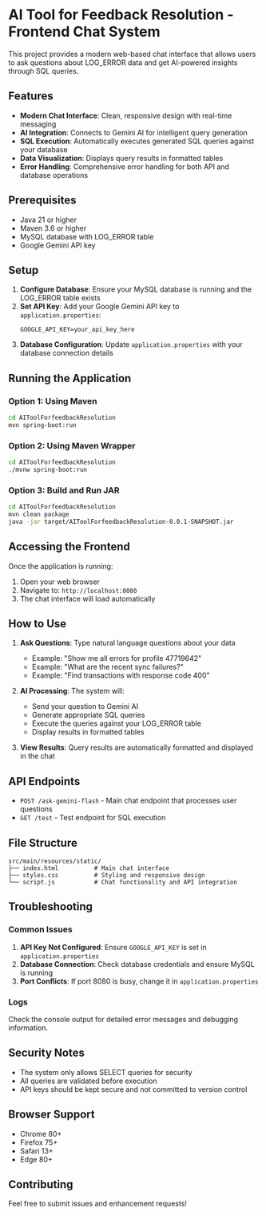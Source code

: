 # AI Tool for Feedback Resolution - Frontend Chat System

This project provides a modern web-based chat interface that allows users to ask questions about LOG_ERROR data and get AI-powered insights through SQL queries.

## Features

- **Modern Chat Interface**: Clean, responsive design with real-time messaging
- **AI Integration**: Connects to Gemini AI for intelligent query generation
- **SQL Execution**: Automatically executes generated SQL queries against your database
- **Data Visualization**: Displays query results in formatted tables
- **Error Handling**: Comprehensive error handling for both API and database operations

## Prerequisites

- Java 21 or higher
- Maven 3.6 or higher
- MySQL database with LOG_ERROR table
- Google Gemini API key

## Setup

1. **Configure Database**: Ensure your MySQL database is running and the LOG_ERROR table exists
2. **Set API Key**: Add your Google Gemini API key to `application.properties`:
   ```properties
   GOOGLE_API_KEY=your_api_key_here
   ```
3. **Database Configuration**: Update `application.properties` with your database connection details

## Running the Application

### Option 1: Using Maven
```bash
cd AIToolForfeedbackResolution
mvn spring-boot:run
```

### Option 2: Using Maven Wrapper
```bash
cd AIToolForfeedbackResolution
./mvnw spring-boot:run
```

### Option 3: Build and Run JAR
```bash
cd AIToolForfeedbackResolution
mvn clean package
java -jar target/AIToolForfeedbackResolution-0.0.1-SNAPSHOT.jar
```

## Accessing the Frontend

Once the application is running:

1. Open your web browser
2. Navigate to: `http://localhost:8080`
3. The chat interface will load automatically

## How to Use

1. **Ask Questions**: Type natural language questions about your data
   - Example: "Show me all errors for profile 47719642"
   - Example: "What are the recent sync failures?"
   - Example: "Find transactions with response code 400"

2. **AI Processing**: The system will:
   - Send your question to Gemini AI
   - Generate appropriate SQL queries
   - Execute the queries against your LOG_ERROR table
   - Display results in formatted tables

3. **View Results**: Query results are automatically formatted and displayed in the chat

## API Endpoints

- `POST /ask-gemini-flash` - Main chat endpoint that processes user questions
- `GET /test` - Test endpoint for SQL execution

## File Structure

```
src/main/resources/static/
├── index.html          # Main chat interface
├── styles.css          # Styling and responsive design
└── script.js           # Chat functionality and API integration
```

## Troubleshooting

### Common Issues

1. **API Key Not Configured**: Ensure `GOOGLE_API_KEY` is set in `application.properties`
2. **Database Connection**: Check database credentials and ensure MySQL is running
3. **Port Conflicts**: If port 8080 is busy, change it in `application.properties`

### Logs

Check the console output for detailed error messages and debugging information.

## Security Notes

- The system only allows SELECT queries for security
- All queries are validated before execution
- API keys should be kept secure and not committed to version control

## Browser Support

- Chrome 80+
- Firefox 75+
- Safari 13+
- Edge 80+

## Contributing

Feel free to submit issues and enhancement requests! 